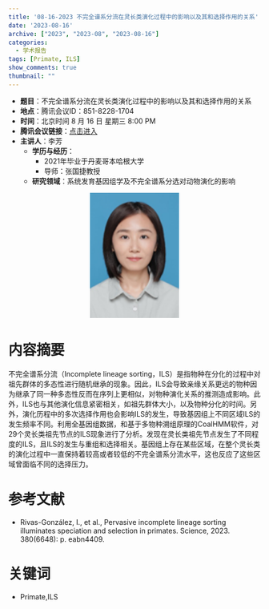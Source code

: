 ```yaml
---
title: '08-16-2023 不完全谱系分流在灵长类演化过程中的影响以及其和选择作用的关系'
date: '2023-08-16'
archive: ["2023", "2023-08", "2023-08-16"]
categories:
  - 学术报告
tags: [Primate, ILS]
show_comments: true
thumbnail: ""
---
```


- **题目**：不完全谱系分流在灵长类演化过程中的影响以及其和选择作用的关系
- **地点**：腾讯会议ID：851-8228-1704
- **时间**：北京时间 8 月 16 日 星期三 8:00 PM
- **腾讯会议链接**：[点击进入](https://meeting.tencent.com/dm/CkmP1ocpqAR1)
- **主讲人**：李芳
  - **学历与经历**：
    - 2021年毕业于丹麦哥本哈根大学
    - 导师：张国捷教授
  - **研究领域**：系统发育基因组学及不完全谱系分选对动物演化的影响

<div align="center">
<img src="https://github.com/cgmonline/cgmonline/blob/master/image/2023-08-30_JCY.jpeg?raw=true" height=250>
</div>

# 内容摘要

不完全谱系分流（Incomplete lineage sorting，ILS）是指物种在分化的过程中对祖先群体的多态性进行随机继承的现象。因此，ILS会导致亲缘关系更远的物种因为继承了同一种多态性反而在序列上更相似，对物种演化关系的推测造成影响。此外，ILS也与其他演化信息紧密相关，如祖先群体大小，以及物种分化的时间。另外，演化历程中的多次选择作用也会影响ILS的发生，导致基因组上不同区域ILS的发生频率不同。利用全基因组数据，和基于多物种溯组原理的CoalHMM软件，对29个灵长类祖先节点的ILS现象进行了分析。发现在灵长类祖先节点发生了不同程度的ILS，且ILS的发生与重组和选择相关。基因组上存在某些区域，在整个灵长类的演化过程中一直保持着较高或者较低的不完全谱系分流水平，这也反应了这些区域曾面临不同的选择压力。

# 参考文献

- Rivas-González, I., et al., Pervasive incomplete lineage sorting illuminates speciation and selection in primates. Science, 2023. 380(6648): p. eabn4409.

# 关键词

- Primate,ILS



